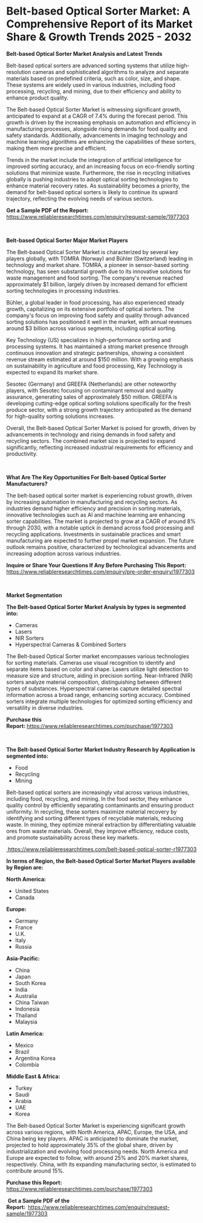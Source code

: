 <p><h1>Belt-based Optical Sorter Market: A Comprehensive Report of its Market Share & Growth Trends 2025 - 2032</h1></p><p><strong>Belt-based Optical Sorter Market Analysis and Latest Trends</strong></p>
<p><p>Belt-based optical sorters are advanced sorting systems that utilize high-resolution cameras and sophisticated algorithms to analyze and separate materials based on predefined criteria, such as color, size, and shape. These systems are widely used in various industries, including food processing, recycling, and mining, due to their efficiency and ability to enhance product quality.</p><p>The Belt-based Optical Sorter Market is witnessing significant growth, anticipated to expand at a CAGR of 7.4% during the forecast period. This growth is driven by the increasing emphasis on automation and efficiency in manufacturing processes, alongside rising demands for food quality and safety standards. Additionally, advancements in imaging technology and machine learning algorithms are enhancing the capabilities of these sorters, making them more precise and efficient.</p><p>Trends in the market include the integration of artificial intelligence for improved sorting accuracy, and an increasing focus on eco-friendly sorting solutions that minimize waste. Furthermore, the rise in recycling initiatives globally is pushing industries to adopt optical sorting technologies to enhance material recovery rates. As sustainability becomes a priority, the demand for belt-based optical sorters is likely to continue its upward trajectory, reflecting the evolving needs of various sectors.</p></p>
<p><strong>Get a Sample PDF of the Report:&nbsp;</strong> <a href="https://www.reliableresearchtimes.com/enquiry/request-sample/1977303?utm_campaign=2267&utm_medium=2&utm_source=Github&utm_content=ia&utm_term=12042025&utm_id=belt-based-optical-sorter">https://www.reliableresearchtimes.com/enquiry/request-sample/1977303</a></p>
<p>&nbsp;</p>
<p><strong>Belt-based Optical Sorter Major Market Players</strong></p>
<p><p>The Belt-based Optical Sorter Market is characterized by several key players globally, with TOMRA (Norway) and Bühler (Switzerland) leading in technology and market share. TOMRA, a pioneer in sensor-based sorting technology, has seen substantial growth due to its innovative solutions for waste management and food sorting. The company's revenue reached approximately $1 billion, largely driven by increased demand for efficient sorting technologies in processing industries.</p><p>Bühler, a global leader in food processing, has also experienced steady growth, capitalizing on its extensive portfolio of optical sorters. The company's focus on improving food safety and quality through advanced sorting solutions has positioned it well in the market, with annual revenues around $3 billion across various segments, including optical sorting.</p><p>Key Technology (US) specializes in high-performance sorting and processing systems. It has maintained a strong market presence through continuous innovation and strategic partnerships, showing a consistent revenue stream estimated at around $150 million. With a growing emphasis on sustainability in agriculture and food processing, Key Technology is expected to expand its market share.</p><p>Sesotec (Germany) and GREEFA (Netherlands) are other noteworthy players, with Sesotec focusing on contaminant removal and quality assurance, generating sales of approximately $50 million. GREEFA is developing cutting-edge optical sorting solutions specifically for the fresh produce sector, with a strong growth trajectory anticipated as the demand for high-quality sorting solutions increases.</p><p>Overall, the Belt-based Optical Sorter Market is poised for growth, driven by advancements in technology and rising demands in food safety and recycling sectors. The combined market size is projected to expand significantly, reflecting increased industrial requirements for efficiency and productivity.</p></p>
<p>&nbsp;</p>
<p><strong>What Are The Key Opportunities For Belt-based Optical Sorter Manufacturers?</strong></p>
<p><p>The belt-based optical sorter market is experiencing robust growth, driven by increasing automation in manufacturing and recycling sectors. As industries demand higher efficiency and precision in sorting materials, innovative technologies such as AI and machine learning are enhancing sorter capabilities. The market is projected to grow at a CAGR of around 8% through 2030, with a notable uptick in demand across food processing and recycling applications. Investments in sustainable practices and smart manufacturing are expected to further propel market expansion. The future outlook remains positive, characterized by technological advancements and increasing adoption across various industries.</p></p>
<p><strong>Inquire or Share Your Questions If Any Before Purchasing This Report:</strong> <a href="https://www.reliableresearchtimes.com/enquiry/pre-order-enquiry/1977303?utm_campaign=2267&utm_medium=2&utm_source=Github&utm_content=ia&utm_term=12042025&utm_id=belt-based-optical-sorter">https://www.reliableresearchtimes.com/enquiry/pre-order-enquiry/1977303</a></p>
<p>&nbsp;</p>
<p><strong>Market Segmentation</strong></p>
<p><strong>The Belt-based Optical Sorter Market Analysis by types is segmented into:</strong></p>
<p><ul><li>Cameras</li><li>Lasers</li><li>NIR Sorters</li><li>Hyperspectral Cameras & Combined Sorters</li></ul></p>
<p><p>The Belt-based Optical Sorter market encompasses various technologies for sorting materials. Cameras use visual recognition to identify and separate items based on color and shape. Lasers utilize light detection to measure size and structure, aiding in precision sorting. Near-Infrared (NIR) sorters analyze material composition, distinguishing between different types of substances. Hyperspectral cameras capture detailed spectral information across a broad range, enhancing sorting accuracy. Combined sorters integrate multiple technologies for optimized sorting efficiency and versatility in diverse industries.</p></p>
<p><strong>Purchase this Report:&nbsp;</strong><a href="https://www.reliableresearchtimes.com/purchase/1977303?utm_campaign=2267&utm_medium=2&utm_source=Github&utm_content=ia&utm_term=12042025&utm_id=belt-based-optical-sorter">https://www.reliableresearchtimes.com/purchase/1977303</a></p>
<p>&nbsp;</p>
<p><strong>The Belt-based Optical Sorter Market Industry Research by Application is segmented into:</strong></p>
<p><ul><li>Food</li><li>Recycling</li><li>Mining</li></ul></p>
<p><p>Belt-based optical sorters are increasingly vital across various industries, including food, recycling, and mining. In the food sector, they enhance quality control by efficiently separating contaminants and ensuring product uniformity. In recycling, these sorters maximize material recovery by identifying and sorting different types of recyclable materials, reducing waste. In mining, they optimize mineral extraction by differentiating valuable ores from waste materials. Overall, they improve efficiency, reduce costs, and promote sustainability across these key markets.</p></p>
<p><a href="https://www.reliableresearchtimes.com/belt-based-optical-sorter-r1977303?utm_campaign=2267&utm_medium=2&utm_source=Github&utm_content=ia&utm_term=12042025&utm_id=belt-based-optical-sorter">&nbsp;https://www.reliableresearchtimes.com/belt-based-optical-sorter-r1977303</a></p>
<p><strong>In terms of Region, the Belt-based Optical Sorter Market Players available by Region are:</strong></p>
<p>
    <p> <strong> North America: </strong>
        <ul>
            <li>United States</li>
            <li>Canada</li>
        </ul>
        </p> 
    <p> <strong> Europe: </strong>
        <ul>
            <li>Germany</li>
            <li>France</li>
            <li>U.K.</li>
            <li>Italy</li>
            <li>Russia</li>
        </ul>
        </p> 
    <p> <strong> Asia-Pacific: </strong>
        <ul>
            <li>China</li>
            <li>Japan</li>
            <li>South Korea</li>
            <li>India</li>
            <li>Australia</li>
            <li>China Taiwan</li>
            <li>Indonesia</li>
            <li>Thailand</li>
            <li>Malaysia</li>
        </ul>
        </p> 
    <p> <strong> Latin America: </strong>
        <ul>
            <li>Mexico</li>
            <li>Brazil</li>
            <li>Argentina Korea</li>
            <li>Colombia</li>
        </ul>
        </p> 
    <p> <strong> Middle East & Africa: </strong>
        <ul>
            <li>Turkey</li>
            <li>Saudi</li>
            <li>Arabia</li>
            <li>UAE</li>
            <li>Korea</li>
        </ul>
    </p>
    </p>
<p><p>The Belt-based Optical Sorter Market is experiencing significant growth across various regions, with North America, APAC, Europe, the USA, and China being key players. APAC is anticipated to dominate the market, projected to hold approximately 35% of the global share, driven by industrialization and evolving food processing needs. North America and Europe are expected to follow, with around 25% and 20% market shares, respectively. China, with its expanding manufacturing sector, is estimated to contribute around 15%.</p></p>
<p><strong>Purchase this Report: </strong><a href="https://www.reliableresearchtimes.com/purchase/1977303?utm_campaign=2267&utm_medium=2&utm_source=Github&utm_content=ia&utm_term=12042025&utm_id=belt-based-optical-sorter">https://www.reliableresearchtimes.com/purchase/1977303</a></p>
<p>&nbsp;<strong>Get a Sample PDF of the Report:&nbsp;&nbsp;</strong><a href="https://www.reliableresearchtimes.com/enquiry/request-sample/1977303?utm_campaign=2267&utm_medium=2&utm_source=Github&utm_content=ia&utm_term=12042025&utm_id=belt-based-optical-sorter">https://www.reliableresearchtimes.com/enquiry/request-sample/1977303</a></p>
<p><strong></strong></p>
<p><p></p><p></p><p></p></p>
